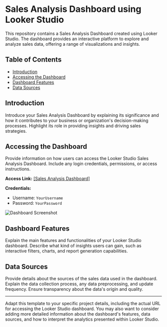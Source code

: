 # Sales Analysis Dashboard using Looker Studio

This repository contains a Sales Analysis Dashboard created using Looker Studio. The dashboard provides an interactive platform to explore and analyze sales data, offering a range of visualizations and insights.

## Table of Contents
- [Introduction](#introduction)
- [Accessing the Dashboard](#accessing-the-dashboard)
- [Dashboard Features](#dashboard-features)
- [Data Sources](#data-sources)

## Introduction

Introduce your Sales Analysis Dashboard by explaining its significance and how it contributes to your business or organization's decision-making processes. Highlight its role in providing insights and driving sales strategies.

## Accessing the Dashboard

Provide information on how users can access the Looker Studio Sales Analysis Dashboard. Include any login credentials, permissions, or access instructions.

**Access Link:** [[Sales Analysis Dashboard]](https://lookerstudio.google.com/reporting/8b42f3cf-49fc-43fa-903c-c5e4964d16a7/page/KTvdD)

**Credentials:**
- Username: `YourUsername`
- Password: `YourPassword`

![Dashboard Screenshot](dashboard-screenshot.png)

## Dashboard Features

Explain the main features and functionalities of your Looker Studio dashboard. Describe what kind of insights users can gain, such as interactive filters, charts, and report generation capabilities.

## Data Sources

Provide details about the sources of the sales data used in the dashboard. Explain the data collection process, any data preprocessing, and update frequency. Ensure transparency about the data's origin and quality.

---

Adapt this template to your specific project details, including the actual URL for accessing the Looker Studio dashboard. You may also want to consider adding more detailed information about the dashboard's features, data sources, and how to interpret the analytics presented within Looker Studio.
